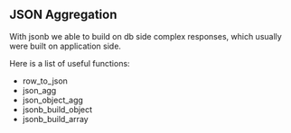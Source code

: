## JSON Aggregation

With jsonb we able to build on db side 
complex responses, which usually were built
on application side.


Here is a list of useful functions:

* row_to_json
* json_agg
* json_object_agg
* jsonb_build_object
* jsonb_build_array
